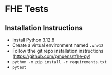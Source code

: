 # FHE Tests

## Installation Instructions
* Install Python 3.12.8
* Create a virtual environment named `.vnv12`
* Follow tfhe git repo installation instructions (https://github.com/pmuens/tfhe-py)
* `python -m pip install -r requirements.txt`
* `pytest`
